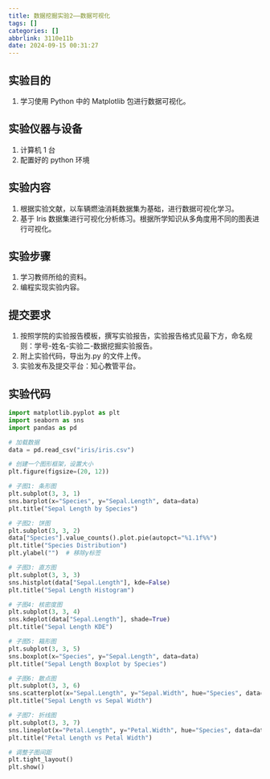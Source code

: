 ```yaml
---
title: 数据挖掘实验2——数据可视化
tags: []
categories: []
abbrlink: 3110e11b
date: 2024-09-15 00:31:27
---
```


## 实验目的

1. 学习使用 Python 中的 Matplotlib 包进行数据可视化。

## 实验仪器与设备

1. 计算机 1 台
2. 配置好的 python 环境

## 实验内容

1. 根据实验文献，以车辆燃油消耗数据集为基础，进行数据可视化学习。
2. 基于 Iris 数据集进行可视化分析练习。根据所学知识从多角度用不同的图表进行可视化。

## 实验步骤

1. 学习教师所给的资料。
2. 编程实现实验内容。

## 提交要求

1. 按照学院的实验报告模板，撰写实验报告，实验报告格式见最下方，命名规则：学号-姓名-实验二-数据挖掘实验报告。
2. 附上实验代码，导出为.py 的文件上传。
3. 实验发布及提交平台：知心教管平台。

## 实验代码

```python
import matplotlib.pyplot as plt
import seaborn as sns
import pandas as pd

# 加载数据
data = pd.read_csv("iris/iris.csv")

# 创建一个图形框架，设置大小
plt.figure(figsize=(20, 12))

# 子图1: 条形图
plt.subplot(3, 3, 1)
sns.barplot(x="Species", y="Sepal.Length", data=data)
plt.title("Sepal Length by Species")

# 子图2: 饼图
plt.subplot(3, 3, 2)
data["Species"].value_counts().plot.pie(autopct="%1.1f%%")
plt.title("Species Distribution")
plt.ylabel("")  # 移除y标签

# 子图3: 直方图
plt.subplot(3, 3, 3)
sns.histplot(data["Sepal.Length"], kde=False)
plt.title("Sepal Length Histogram")

# 子图4: 核密度图
plt.subplot(3, 3, 4)
sns.kdeplot(data["Sepal.Length"], shade=True)
plt.title("Sepal Length KDE")

# 子图5: 箱形图
plt.subplot(3, 3, 5)
sns.boxplot(x="Species", y="Sepal.Length", data=data)
plt.title("Sepal Length Boxplot by Species")

# 子图6: 散点图
plt.subplot(3, 3, 6)
sns.scatterplot(x="Sepal.Length", y="Sepal.Width", hue="Species", data=data)
plt.title("Sepal Length vs Sepal Width")

# 子图7: 折线图
plt.subplot(3, 3, 7)
sns.lineplot(x="Petal.Length", y="Petal.Width", hue="Species", data=data)
plt.title("Petal Length vs Petal Width")

# 调整子图间距
plt.tight_layout()
plt.show()
```
